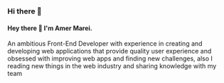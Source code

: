 ### Hi there 👋

#### Hey there 👋 I'm Amer Marei.

An ambitious Front-End Developer with experience in creating and developing web applications that provide quality user experience and obsessed with improving web apps and finding new challenges, also I reading new things in the web industry and sharing knowledge with my team 

